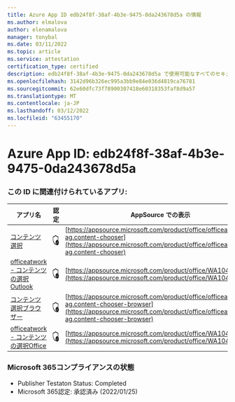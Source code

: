 ```yaml
---
title: Azure App ID edb24f8f-38af-4b3e-9475-0da243678d5a の情報
ms.author: elmalova
author: elenamalova
manager: tonybal
ms.date: 03/11/2022
ms.topic: article
ms.service: attestation
certification_type: certified
description: edb24f8f-38af-4b3e-9475-0da243678d5a で使用可能なすべてのセキュリティおよびコンプライアンス情報。
ms.openlocfilehash: 3142d96b326ec995a3bb9e84e036d4819ca76781
ms.sourcegitcommit: 62e60dfc73f78900307418e60318353faf8d9a57
ms.translationtype: MT
ms.contentlocale: ja-JP
ms.lasthandoff: 03/12/2022
ms.locfileid: "63455170"
---
```

# <a name="azure-app-id-edb24f8f-38af-4b3e-9475-0da243678d5a"></a>Azure App ID: edb24f8f-38af-4b3e-9475-0da243678d5a


### <a name="apps-associated-with-this-id"></a>この ID に関連付けられているアプリ:
| **アプリ名** | **認定** | **AppSource での表示** |
|--------------|---------------|-----------------------|
| [コンテンツ選択](../forward/officeatwork-ag.content-chooser) | <img alt="Certified application badge" src="../media/certified-badge.png" height="25" width="25" /> | [https://appsource.microsoft.com/product/office/officeatwork-ag.content-chooser](https://appsource.microsoft.com/product/office/officeatwork-ag.content-chooser) |
| [officeatwork - コンテンツの選択Outlook](../forward/WA104380690) | <img alt="Certified application badge" src="../media/certified-badge.png" height="25" width="25" /> | [https://appsource.microsoft.com/product/office/WA104380690](https://appsource.microsoft.com/product/office/WA104380690) |
| [コンテンツ選択ブラウザー](../forward/officeatwork-ag.content-chooser-browser) | <img alt="Certified application badge" src="../media/certified-badge.png" height="25" width="25" /> | [https://appsource.microsoft.com/product/office/officeatwork-ag.content-chooser-browser](https://appsource.microsoft.com/product/office/officeatwork-ag.content-chooser-browser) |
| [officeatwork - コンテンツの選択Office](../forward/WA104380602) | <img alt="Certified application badge" src="../media/certified-badge.png" height="25" width="25" /> | [https://appsource.microsoft.com/product/office/WA104380602](https://appsource.microsoft.com/product/office/WA104380602) |

### <a name="microsoft-365-app-compliance-status"></a>Microsoft 365コンプライアンスの状態
- Publisher Testaton Status: Completed
- Microsoft 365認定: 承認済み (2022/01/25)

